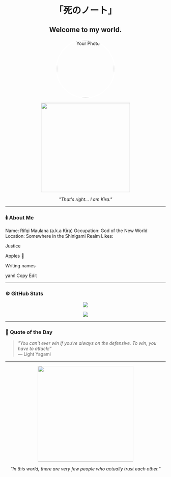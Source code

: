 <h1 align="center">「死のノート」</h1>
<h2 align="center">Welcome to my world.</h2>

<p align="center">
  <img src="https://avatars.githubusercontent.com/u/000000?v=4" alt="Your Photo" width="180" style="border-radius:50%; border:3px solid #fff;" />
</p>

<p align="center">
  <img src="https://media.tenor.com/WVyZzs2JmhUAAAAd/death-note-light-yagami.gif" width="280" />
</p>

<p align="center"><i>"That's right... I am Kira."</i></p>

---

### 🕯️ About Me

Name: Rifqi Maulana (a.k.a Kira)
Occupation: God of the New World
Location: Somewhere in the Shinigami Realm
Likes:

Justice

Apples 🍎

Writing names

yaml
Copy
Edit

---

### ⚙️ GitHub Stats

<p align="center">
  <img src="https://github-readme-stats.vercel.app/api?username=codebyikyy&show_icons=true&theme=dark&hide_border=true" />
</p>

<p align="center">
  <img src="https://github-readme-streak-stats.herokuapp.com?user=codebyikyy&theme=dark&hide_border=true" />
</p>

---

### 📖 Quote of the Day

> *"You can't ever win if you're always on the defensive. To win, you have to attack!"*  
> — Light Yagami

---

<p align="center">
  <img src="https://media.tenor.com/UTxS4pS01gQAAAAC/death-note-light.gif" width="300"/>
</p>

<p align="center"><i>“In this world, there are very few people who actually trust each other.”</p>
